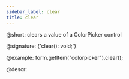 ```yaml
---
sidebar_label: clear
title: clear
---          
```


@short: clears a value of a ColorPicker control

@signature: {'clear(): void;'}



@example:
form.getItem("colorpicker").clear();



@descr:



